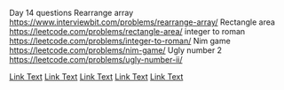 Day 14 questions 
Rearrange array 
https://www.interviewbit.com/problems/rearrange-array/ 
Rectangle area 
https://leetcode.com/problems/rectangle-area/ 
integer to roman 
https://leetcode.com/problems/integer-to-roman/ 
Nim game 
https://leetcode.com/problems/nim-game/ 
Ugly number 2 
https://leetcode.com/problems/ugly-number-ii/ 
 
 
 
 
 
 
 
 
 
 
 

[Link Text](https://www.interviewbit.com/problems/rearrange-array/)
[Link Text](https://leetcode.com/problems/rectangle-area/)
[Link Text](https://leetcode.com/problems/integer-to-roman/)
[Link Text](https://leetcode.com/problems/nim-game/)
[Link Text](https://leetcode.com/problems/ugly-number-ii/)
